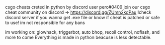 csgo cheats creted in python by discord user pero#0409
join our csgo cheat community on discord -> https://discord.gg/ZUmn2kdPau
!check discord server if you wanna get .exe file or know if cheat is patched or safe to use!
im not responsible for any bans

im working on:
glowhack,
triggerbot,
auto bhop,
recoil control,
noflash,
and more to come
Everything is made in python beacuse is less detectable.
